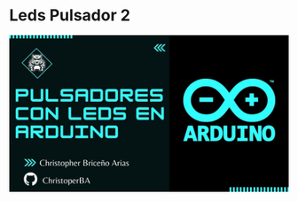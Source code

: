 # Leds Pulsador 2 
[![LedPulsador](/Photos/Pulsadores2.jpg)](https://www.youtube.com/watch?v=p73XqnAhA6k&ab_channel=ChristopherBrice%C3%B1o)